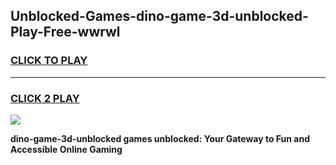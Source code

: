 
## Unblocked-Games-dino-game-3d-unblocked-Play-Free-wwrwl
<h3>
<a href="https://premium76.site?title=dino-game-3d-unblocked&ref=23A">CLICK TO PLAY</a></h3>
<hr>

<h3>
<a href="https://premium76.site?title=dino-game-3d-unblocked&ref=23A">CLICK 2 PLAY</a>
  
</h3>

<a href="https://premium76.site?title=dino-game-3d-unblocked&ref=23A"><img src="https://clearcache.store/games.png"></a>


**dino-game-3d-unblocked games unblocked: Your Gateway to Fun and Accessible Online Gaming**
